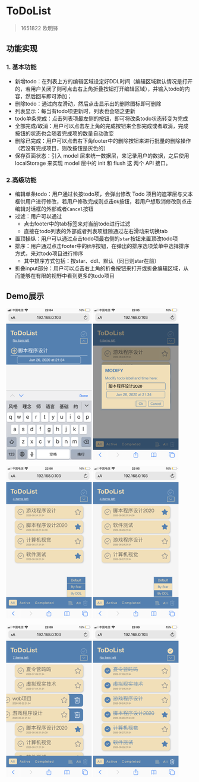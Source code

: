 # ToDoList

> 1651822 欧明锋

## 功能实现

### 1. 基本功能

+ 新增todo：在列表上方的编辑区域设定好DDL时间（编辑区域默认情况是打开的，若用户关闭了则可点击右上角折叠按钮打开编辑区域），并输入todo的内容，然后回车即可添加；
+ 删除todo：通过向左滑动，然后点击显示出的删除图标即可删除
+ 列表显示：每当有todo项更新时，列表也会随之更新
+ todo单条完成：点击列表项最左侧的按钮，即可将改条todo状态转变为完成
+ 全部完成/取消：用户可以点击左上角的完成按钮来全部完成或者取消，完成按钮的状态也会随着完成项的数量自动改变
+ 删除已完成：用户可以点击右下角footer中的删除按钮来进行批量的删除操作（若没有完成项目，则改按钮是灰色的）
+ 保存页面状态：引入 model 层来统一数据层，来记录用户的数据，之后使用 localStorage 来实现 model 层中的 init 和 flush 这 两个 API 接口。

### 2.高级功能

+ 编辑单条todo：用户通过长按todo项，会弹出修改 Todo 项目的遮罩层与文本框供用户进行修改，若用户修改完成则点击`Ok`按钮，若用户想取消修改则点击编辑对话框的外部或者`Cancel`按钮
+ 过滤：用户可以通过
  + 点击footer中的tab标签来对当前todo进行过滤
  + 直接在todo列表的外部或者列表项缝隙通过左右滑动来切换tab
+ 置顶操纵：用户可以通过点击todo项最右侧的`star`按钮来置顶改todo项
+ 排序：用户通过点击footer中的`排序`按钮，在弹出的排序选项菜单中选择排序方式，来对todo项目进行排序
  + 其中排序方式包括：按star、ddl、默认（同日则star在前）
+ 折叠input部分：用户可以点击右上角的折叠按钮来打开或折叠编辑区域，从而能够在有限的视野中看到更多的todo项目



## Demo展示

<img src="assets/newTodo.png"  style="zoom:40%;" />  <img src="assets/edit.png" style="zoom:40%;" />

<img src="assets/rankDDL.png" style="zoom:40%;" />  <img src="assets/rankStar.png" style="zoom:40%;" />

<img src="assets/delete.png" style="zoom:40%;" />  <img src="assets/completed.png" style="zoom:40%;" />


